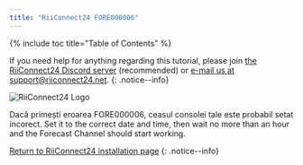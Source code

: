 ```yaml
---
title: "RiiConnect24 FORE000006"
---
```


{% include toc title="Table of Contents" %}

If you need help for anything regarding this tutorial, please join [the RiiConnect24 Discord server](https://discord.gg/rc24) (recommended) or [e-mail us at support@riiconnect24.net](mailto:support@riiconnect24.net).
{: .notice--info}

![RiiConnect24 Logo](/images/WiiRC24Logo.jpg)

Dacă primești eroarea FORE000006, ceasul consolei tale este probabil setat incorect. Set it to the correct date and time, then wait no more than an hour and the Forecast Channel should start working.

[Return to RiiConnect24 installation page](riiconnect24)
{: .notice--info}
